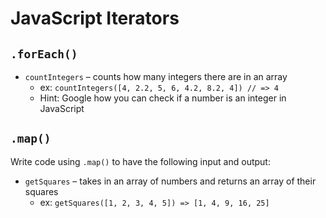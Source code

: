 # JavaScript Iterators

## `.forEach()`

- `countIntegers` – counts how many integers there are in an array
	- ex: `countIntegers([4, 2.2, 5, 6, 4.2, 8.2, 4]) // => 4`
	- Hint: Google how you can check if a number is an integer in JavaScript

## `.map()`
Write code using `.map()` to have the following input and output:

- `getSquares` – takes in an array of numbers and returns an array of their squares
  - ex: `getSquares([1, 2, 3, 4, 5]) => [1, 4, 9, 16, 25]`
